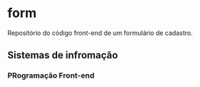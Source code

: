 # form
Repositório do código front-end de um formulário de cadastro.
<h2>Sistemas de infromação</h2>
<h3>PRogramação Front-end</h3>